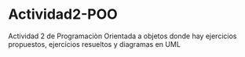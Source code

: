 # Actividad2-POO
Actividad 2 de Programaciòn Orientada a objetos donde hay ejercicios propuestos, ejercicios resueltos y diagramas en UML
